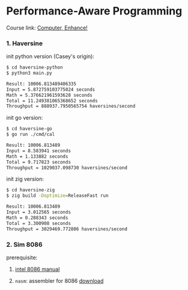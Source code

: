 # Performance-Aware Programming

Course link: [Computer, Enhance!](https://www.computerenhance.com/p/table-of-contents)

### 1. Haversine

init python version (Casey's origin):

```bash
$ cd haversine-python
$ python3 main.py

Result: 10006.813489406335
Input = 5.872759103775024 seconds
Math = 5.376621961593628 seconds
Total = 11.249381065368652 seconds
Throughput = 888937.7950565754 haversines/second
```

init go version:

```bash
$ cd haversine-go
$ go run ./cmd/cal

Result: 10006.813489
Input = 8.583941 seconds
Math = 1.133882 seconds
Total = 9.717823 seconds
Throughput = 1029037.098730 haversines/second
```

init zig version:

```bash
$ cd haversine-zig
$ zig build -Doptimize=ReleaseFast run

Result: 10006.813489
Input = 3.012565 seconds
Math = 0.288343 seconds
Total = 3.300908 seconds
Throughput = 3029469.772806 haversines/second
```

### 2. Sim 8086

prerequisite:

1. [intel 8086 manual](https://edge.edx.org/c4x/BITSPilani/EEE231/asset/8086_family_Users_Manual_1_.pdf)

2. `nasm`: assembler for 8086 [download](https://www.nasm.us/pub/nasm/releasebuilds/2.16.03/macosx/)

